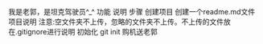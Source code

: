 我是老郭，是坦克驾驶员^_^
功能
说明
步骤
	创建项目
	创建一个readme.md文件 项目说明
	注意:空文件夹不上传，忽略的文件夹不上传。不上传的文件放在.gitignore进行说明
	初始化 git init
购机送老郭
